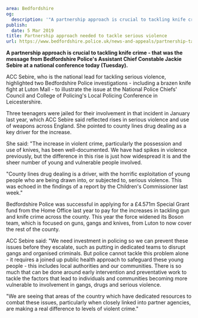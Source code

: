 ```yaml
area: Bedfordshire
og:
  description: '"A partnership approach is crucial to tackling knife crime." says Assistant Chief Constable Jackie Sebire'
publish:
  date: 5 Mar 2019
title: Partnership approach needed to tackle serious violence
url: https://www.bedfordshire.police.uk/news-and-appeals/partnership-tackle-violence-march2019
```

**A partnership approach is crucial to tackling knife crime - that was the message from Bedfordshire Police's Assistant Chief Constable Jackie Sebire at a national conference today (Tuesday).**

ACC Sebire, who is the national lead for tackling serious violence, highlighted two Bedfordshire Police investigations - including a brazen knife fight at Luton Mall - to illustrate the issue at the National Police Chiefs' Council and College of Policing's Local Policing Conference in Leicestershire.

Three teenagers were jailed for their involvement in that incident in January last year, which ACC Sebire said reflected rises in serious violence and use of weapons across England. She pointed to county lines drug dealing as a key driver for the increase.

She said: "The increase in violent crime, particularly the possession and use of knives, has been well-documented. We have had spikes in violence previously, but the difference in this rise is just how widespread it is and the sheer number of young and vulnerable people involved.

"County lines drug dealing is a driver, with the horrific exploitation of young people who are being drawn into, or subjected to, serious violence. This was echoed in the findings of a report by the Children's Commissioner last week."

Bedfordshire Police was successful in applying for a £4.571m Special Grant fund from the Home Office last year to pay for the increases in tackling gun and knife crime across the county. This year the force widened its Boson team, which is focused on guns, gangs and knives, from Luton to now cover the rest of the county.

ACC Sebire said: "We need investment in policing so we can prevent these issues before they escalate, such as putting in dedicated teams to disrupt gangs and organised criminals. But police cannot tackle this problem alone - it requires a joined up public health approach to safeguard these young people - this includes local authorities and our communities. There is so much that can be done around early intervention and preventative work to tackle the factors that lead to individuals and communities becoming more vulnerable to involvement in gangs, drugs and serious violence.

"We are seeing that areas of the country which have dedicated resources to combat these issues, particularly when closely linked into partner agencies, are making a real difference to levels of violent crime."
